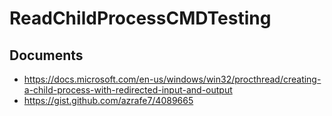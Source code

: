 # ReadChildProcessCMDTesting

## Documents
- https://docs.microsoft.com/en-us/windows/win32/procthread/creating-a-child-process-with-redirected-input-and-output
- https://gist.github.com/azrafe7/4089665
